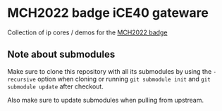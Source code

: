 MCH2022 badge iCE40 gateware
============================

Collection of ip cores / demos for the [MCH2022 badge](https://github.com/badgeteam/mch2022-badge-hardware)


Note about submodules
---------------------

Make sure to clone this repository with all its submodules by using
the `-recursive` option when cloning or running `git submodule init` and
`git submodule update` after checkout.

Also make sure to update submodules when pulling from upstream.
